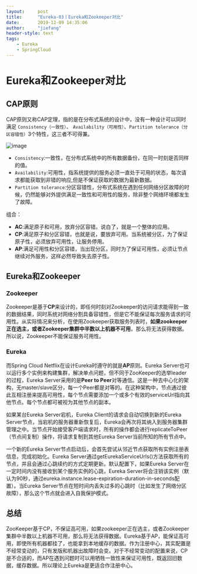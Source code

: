 ```yaml
---
layout:     post
title:      "Eureka-03丨Eureka和Zookeeper对比"
date:       2019-12-09 14:35:06
author:     "jiefang"
header-style: text
tags:
    - Eureka
    - SpringCloud
---
```

# Eureka和Zookeeper对比

## CAP原则

CAP原则又称CAP定理，指的是在分布式系统的设计中，没有一种设计可以同时满足 `Consistency（一致性）`、 `Availability（可用性）`、`Partition tolerance（分区容错性）`3个特性，这三者不可得兼。

![image](https://s2.ax1x.com/2019/12/06/QJs4iQ.png)

- `Consistency`:一致性，在分布式系统中的所有数据备份，在同一时刻是否同样的值。
- `Availability`:可用性，指系统提供的服务必须一直处于可用的状态，每次请求都能获取到非错的响应,但是不保证获取的数据为最新数据。
- `Partition tolerance`:分区容错性，分布式系统在遇到任何网络分区故障的时候，仍然能够对外提供满足一致性和可用性的服务，除非整个网络环境都发生了故障。

组合：
- **AC**:满足原子和可用，放弃分区容错。说白了，就是一个整体的应用。
- **CP**:满足原子和分区容错，也就是说，要放弃可用。当系统被分区，为了保证原子性，必须放弃可用性，让服务停用。
- **AP**:满足可用性和分区容错，当出现分区，同时为了保证可用性，必须让节点继续对外服务，这样必然导致失去原子性。

## Eureka和Zookeeper

### Zookeeper
Zookeeper是基于**CP**来设计的，即任何时刻对Zookeeper的访问请求能得到一致的数据结果，同时系统对网络分割具备容错性，但是它不能保证每次服务请求的可用性。从实际情况来分析，在使用Zookeeper获取服务列表时，**如果zookeeper正在选主，或者Zookeeper集群中半数以上机器不可用**，那么将无法获得数据。所以说，Zookeeper不能保证服务可用性。

### Eureka
而Spring Cloud Netflix在设计Eureka时遵守的就是**AP**原则。Eureka Server也可以运行多个实例来构建集群，解决单点问题，但不同于ZooKeeper的选举leader的过程，Eureka Server采用的是**Peer to Peer**对等通信。这是一种去中心化的架构，无master/slave区分，每一个Peer都是对等的。在这种架构中，节点通过彼此互相注册来提高可用性，每个节点需要添加一个或多个有效的serviceUrl指向其他节点。每个节点都可被视为其他节点的副本。

如果某台Eureka Server宕机，Eureka Client的请求会自动切换到新的Eureka Server节点，当宕机的服务器重新恢复后，Eureka会再次将其纳入到服务器集群管理之中。当节点开始接受客户端请求时，所有的操作都会进行replicateToPeer（节点间复制）操作，将请求复制到其他Eureka Server当前所知的所有节点中。

一个新的Eureka Server节点启动后，会首先尝试从邻近节点获取所有实例注册表信息，完成初始化。Eureka Server通过getEurekaServiceUrls()方法获取所有的节点，并且会通过心跳续约的方式定期更新。默认配置下，如果Eureka Server在一定时间内没有接收到某个服务实例的心跳，Eureka Server将会注销该实例（默认为90秒，通过eureka.instance.lease-expiration-duration-in-seconds配置）。当Eureka Server节点在短时间内丢失过多的心跳时（比如发生了网络分区故障），那么这个节点就会进入自我保护模式。


## 总结
ZooKeeper基于CP，不保证高可用，如果zookeeper正在选主，或者Zookeeper集群中半数以上机器不可用，那么将无法获得数据。Eureka基于AP，能保证高可用，即使所有机器都挂了，也能拿到本地缓存的数据。作为注册中心，其实配置是不经常变动的，只有发版和机器出故障时会变。对于不经常变动的配置来说，CP是不合适的，而AP在遇到问题时可以用牺牲一致性来保证可用性，既返回旧数据，缓存数据。所以理论上Eureka是更适合作注册中心。